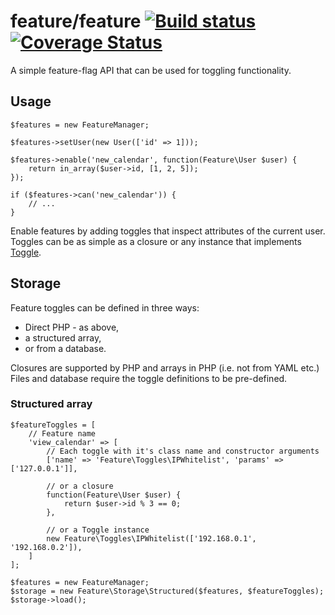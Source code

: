 # feature/feature [![Build status](http://img.shields.io/travis/rmasters/feature.svg)](https://travis-ci.org/rmasters/feature) [![Coverage Status](http://img.shields.io/coveralls/rmasters/feature.svg)](https://coveralls.io/r/rmasters/feature)

A simple feature-flag API that can be used for toggling functionality.

## Usage

    $features = new FeatureManager;

    $features->setUser(new User(['id' => 1]));

    $features->enable('new_calendar', function(Feature\User $user) {
        return in_array($user->id, [1, 2, 5]);
    });

    if ($features->can('new_calendar')) {
        // ...
    }

Enable features by adding toggles that inspect attributes of the current user.
Toggles can be as simple as a closure or any instance that implements
[Toggle](src/Toggle.php).

## Storage

Feature toggles can be defined in three ways:

-   Direct PHP - as above,
-   a structured array,
-   or from a database.

Closures are supported by PHP and arrays in PHP (i.e. not from YAML etc.) Files
and database require the toggle definitions to be pre-defined.

### Structured array

    $featureToggles = [
        // Feature name
        'view_calendar' => [
            // Each toggle with it's class name and constructor arguments
            ['name' => 'Feature\Toggles\IPWhitelist', 'params' => ['127.0.0.1']],

            // or a closure
            function(Feature\User $user) {
                return $user->id % 3 == 0;
            },

            // or a Toggle instance
            new Feature\Toggles\IPWhitelist(['192.168.0.1', '192.168.0.2']),
        ]
    ];

    $features = new FeatureManager;
    $storage = new Feature\Storage\Structured($features, $featureToggles);
    $storage->load();
